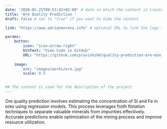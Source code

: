 ```yaml
---
date: '2020-01-25T09:53:42+02:00' # date in which the content is created - defaults to "today"
title: 'Ore Quality Prediction '
draft: false # set to "true" if you want to hide the content 

link: "https://www.adrianmoreno.info" # optional URL to link the logo to

params:
    button:
        icon: "icon-arrow-right"
        btnText: "View Code in GitHub"
        URL: "https://github.com/pravinks94/quality-prediction-ore-mining"
    
    image:
        src: "images/works/ore.jpg"
        scale: 0.5
    

## The content is used for the description of the project
---
```


Ore quality prediction involves estimating the concentration of Si and Fe in ores using regression models. This process leverages froth flotation techniques to separate valuable minerals from impurities effectively. Accurate predictions enable optimization of the mining process and improve resource utilization.